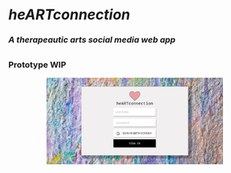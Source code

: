 # _heARTconnection_
### _A therapeautic arts social media web app_

##
### Prototype WIP
<p align="center">
<img src=./readme-assets/Register.png width="70%">
</p>
